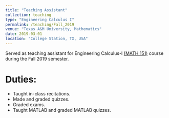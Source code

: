 ```yaml
---
title: "Teaching Assistant"
collection: teaching
type: "Engineering Calculus I"
permalink: /teaching/Fall_2019
venue: "Texas A&M University, Mathematics"
date: 2019-03-01
location: "College Station, TX, USA"
---
```


Served as teaching assistant for Engineering Calculus-I [(MATH 151)](https://www.math.tamu.edu/courses/math151/) course during the Fall 2019 semester.

Duties:
===

* Taught in-class recitations.
* Made and graded quizzes.
* Graded exams.
* Taught MATLAB and graded MATLAB quizzes.
